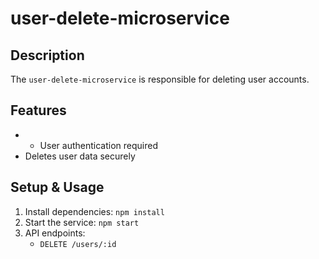 # user-delete-microservice

## Description
The `user-delete-microservice` is responsible for deleting user accounts.

## Features
- - User authentication required
- Deletes user data securely

## Setup & Usage
1. Install dependencies: `npm install`
2. Start the service: `npm start`
3. API endpoints:
   - `DELETE /users/:id`